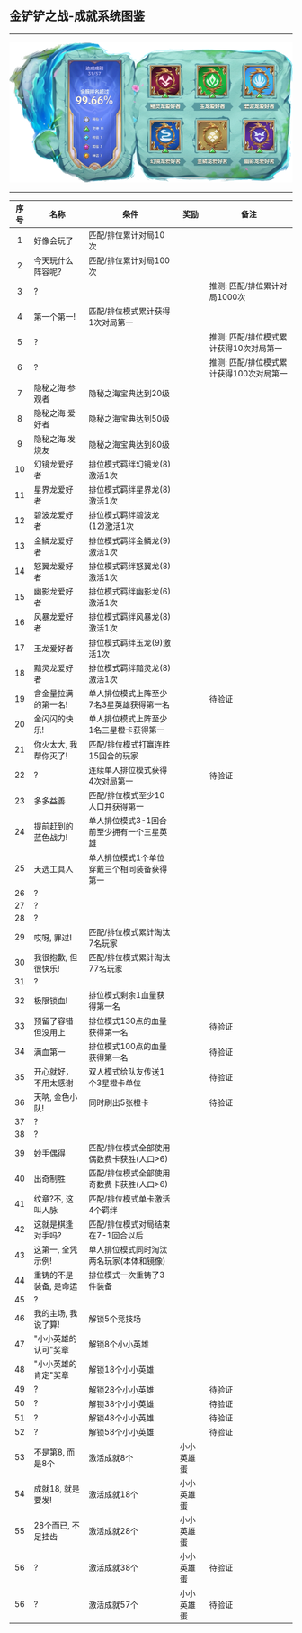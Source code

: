 ## 金铲铲之战-成就系统图鉴

--------

<img src="/others/tft_2022_10_18.png">

--------

| 序号 | 名称 | 条件 | 奖励 | 备注 |
|:--:|--------------|-------------------------|-----|-----|
| 1 | 好像会玩了 | 匹配/排位累计对局10次 |
| 2 | 今天玩什么阵容呢? | 匹配/排位累计对局100次 |
| 3 | ? |||推测: 匹配/排位累计对局1000次|
| 4 | 第一个第一!       | 匹配/排位模式累计获得1次对局第一 |
| 5 | ? |||推测: 匹配/排位模式累计获得10次对局第一|
| 6 | ? |||推测: 匹配/排位模式累计获得100次对局第一|
| 7 | 隐秘之海 参观者 | 隐秘之海宝典达到20级 |
| 8 | 隐秘之海 爱好者 | 隐秘之海宝典达到50级 |
| 9 | 隐秘之海 发烧友 | 隐秘之海宝典达到80级 |
| 10 | 幻镜龙爱好者 | 排位模式羁绊幻镜龙(8)激活1次 |
| 11 | 星界龙爱好者 | 排位模式羁绊星界龙(8)激活1次 |
| 12 | 碧波龙爱好者 | 排位模式羁绊碧波龙(12)激活1次 |
| 13 | 金鳞龙爱好者 | 排位模式羁绊金鳞龙(9)激活1次 |
| 14 | 怒翼龙爱好者 | 排位模式羁绊怒翼龙(8)激活1次 |
| 15 | 幽影龙爱好者 | 排位模式羁绊幽影龙(6)激活1次 |
| 16 | 风暴龙爱好者 | 排位模式羁绊风暴龙(8)激活1次 |
| 17 | 玉龙爱好者 | 排位模式羁绊玉龙(9)激活1次 |
| 18 | 黯灵龙爱好者 | 排位模式羁绊黯灵龙(8)激活1次 |
| 19 | 含金量拉满的第一名! | 单人排位模式上阵至少7名3星英雄获得第一名 ||待验证|
| 20 | 金闪闪的快乐!      | 单人排位模式上阵至少1名三星橙卡获得第一 |
| 21 | 你火太大, 我帮你灭了! | 匹配/排位模式打赢连胜15回合的玩家 |
| 22 | ? |连续单人排位模式获得4次对局第一||待验证|
| 23 | 多多益善 | 匹配/排位模式至少10人口并获得第一 |
| 24 | 提前赶到的蓝色战力!   | 单人排位模式3-1回合前至少拥有一个三星英雄 |
| 25 | 天选工具人 | 单人排位模式1个单位穿戴三个相同装备获得第一 |
| 26 | ? |
| 27 | ? |
| 28 | ? |
| 29 | 哎呀, 罪过!      | 匹配/排位模式累计淘汰7名玩家 |
| 30 | 我很抱歉, 但很快乐! | 匹配/排位模式累计淘汰77名玩家 |
| 31 | ? |
| 32 | 极限锁血!        | 排位模式剩余1血量获得第一名 |
| 33 | 预留了容错但没用上 | 排位模式130点的血量获得第一名||待验证|
| 34 | 满血第一 | 排位模式100点的血量获得第一名||待验证|
| 35 | 开心就好，不用太感谢 | 双人模式给队友传送1个3星橙卡单位||待验证|
| 36 | 天呐, 金色小队! | 同时刷出5张橙卡||待验证|
| 37 | ? |
| 38 | ? |
| 39 | 妙手偶得 | 匹配/排位模式全部使用偶数费卡获胜(人口>6) |
| 40 | 出奇制胜 | 匹配/排位模式全部使用奇数费卡获胜(人口>6)|
| 41 | 纹章?不, 这叫人脉 | 匹配/排位模式单卡激活4个羁绊 |
| 42 | 这就是棋逢对手吗? | 匹配/排位模式对局结束在7-1回合以后 |
| 43 | 这第一, 全凭示例!   | 单人排位模式同时淘汰两名玩家(本体和镜像)   |
| 44 | 重铸的不是装备, 是命运 | 排位模式一次重铸了3件装备 |
| 45 | ? |
| 46 | 我的主场, 我说了算!  | 解锁5个竞技场 |
| 47 | "小小英雄的认可"奖章 | 解锁8个小小英雄 |
| 48 | "小小英雄的肯定"奖章 | 解锁18个小小英雄 |
| 49 | ? | 解锁28个小小英雄 ||待验证|
| 50 | ? | 解锁38个小小英雄 ||待验证|
| 51 | ? | 解锁48个小小英雄 ||待验证|
| 52 | ? | 解锁58个小小英雄 ||待验证|
| 53 | 不是第8, 而是8个 |激活成就8个|小小英雄蛋|
| 54 | 成就18, 就是要发!   |激活成就18个|小小英雄蛋|
| 55 | 28个而已, 不足挂齿 |激活成就28个|小小英雄蛋|
|56|?|激活成就38个|小小英雄蛋|待验证|
|56|?|激活成就57个|小小英雄蛋|待验证|

